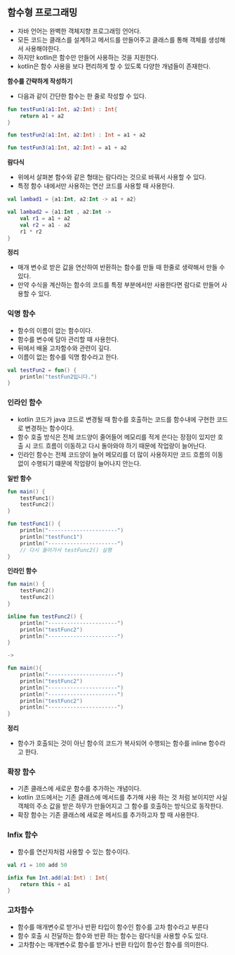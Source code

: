 ## 함수형 프로그래밍
- 자바 언어는 완벽한 객체지향 프로그래밍 언어다.
- 모든 코드는 클래스를 설계하고 메서드를 만들어주고 클래스를 통해 객체를 생성해서 사용해야한다.
- 하지만 kotlin은 함수만 만들어 사용하는 것을 지원한다.
- kotlin은 함수 사용을 보다 편리하게 할 수 있도록 다양한 개념들이 존재한다.

**함수를 간략하게 작성하기**
- 다음과 같이 간단한 함수는 한 줄로 작성할 수 있다.
```kotlin
fun testFun1(a1:Int, a2:Int) : Int{
    return a1 + a2
}

fun testFun2(a1:Int, a2:Int) : Int = a1 + a2

fun testFun3(a1:Int, a2:Int) = a1 + a2
```

**람다식**
- 위에서 살펴본 함수와 같은 형태는 람다라는 것으로 바꿔서 사용할 수 있다.
- 특정 함수 내에서만 사용하는 연산 코드를 사용할 때 사용한다.
```kotlin
val lambad1 = {a1:Int, a2:Int -> a1 + a2}

val lambad2 = {a1:Int , a2:Int -> 
    val r1 = a1 + a2
    val r2 = a1 - a2
    r1 * r2
}
```

**정리**
- 매개 변수로 받은 값을 연산하여 반환하는 함수를 만들 때 한줄로 생략해서 만들 수 있다.
- 만약 수식을 계산하는 함수의 코드를 특정 부분에서만 사용한다면 람다로 만들어 사용할 수 있다.

### 익명 함수
- 함수의 이름이 없는 함수이다.
- 함수를 변수에 담아 관리할 때 사용한다.
- 뒤에서 배울 고차함수와 관련이 깊다.
- 이름이 없는 함수를 익명 함수라고 한다.
```kotlin
val testFun2 = fun() {
    println("testFun2입니다.")
}
```

### 인라인 함수
- kotlin 코드가 java 코드로 변경될 때 함수를 호출하는 코드를 함수내에 구현한 코드로 변경하는 함수이다.
- 함수 호출 방식은 전체 코드양이 줄어들어 메모리를 적게 쓴다는 장점이 있지만 호출 시 코드 흐름이 이동하고 다시 돌아와야 하기 때문에
  작업량이 늘어난다.
- 인라인 함수는 전체 코드양이 늘어 메모리를 더 많이 사용하지만 코드 흐름의 이동 없이 수행되기 떄문에 작업량이 늘어나지 안는다.

**일반 함수**
```kotlin
fun main() {
    testFunc1()
    testFunc2()
}

fun testFunc1() {
    println("----------------------")
    println("testFunc1")
    println("----------------------")
    // 다시 돌아가서 testFunc2() 실행
}
```

**인라인 함수**
```kotlin
fun main() {
    testFunc2()
    testFunc2()
}

inline fun testFunc2() {
    println("----------------------")
    println("testFunc2")
    println("----------------------")
}

->

fun main(){
    println("----------------------")
    println("testFunc2")
    println("----------------------")
    println("----------------------")
    println("testFunc2")
    println("----------------------")
}
```

**정리**
- 함수가 호출되는 것이 아닌 함수의 코드가 복사되어 수행되는 함수를 inline 함수라고 한다.

### 확장 함수
- 기존 클래스에 새로운 함수를 추가하는 개념이다.
- kotlin 코드에서는 기존 클래스에 메서드를 추가해 사용 하는 것 처럼 보이지만 사실 객체의 주소 값을 받은 하무가 만들어지고
  그 함수를 호출하는 방식으로 동작한다.
- 확장 함수는 기존 클래스에 새로운 메서드를 추가하고자 할 때 사용한다.

### Infix 함수
- 함수를 연산자처럼 사용할 수 있는 함수이다.
```kotlin
val r1 = 100 add 50

infix fun Int.add(a1:Int) : Int{
    return this + a1
}
```
### 고차함수
- 함수를 매개변수로 받거나 반환 타입이 함수인 함수를 고차 함수라고 부른다
- 함수 호출 시 전달하는 함수와 반환 하는 함수는 람다식을 사용할 수도 있다.
- 고차함수는 매개변수로 함수를 받거나 반환 타입이 함수인 함수를 의미한다.
